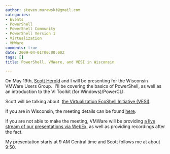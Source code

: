 ```yaml
---
author: steven.murawski@gmail.com
categories:
- Events
- PowerShell
- PowerShell Community
- PowerShell Version 1
- Virtualization
- VMWare
comments: true
date: 2009-04-01T00:00:00Z
tags: []
title: PowerShell, VMWare, and VESI in Wisconsin

---
```


On May 19th, <a href="http://www.vmguru.com/" target="_blank">Scott Herold</a> and I will be presenting for the Wisconsin VMWare Users Group. 
I'll be covering the basics of PowerShell, as well as an introduction to the VI Toolkit (for Windows)/PowerCLI.



Scott will be talking about  <a href="http://thevesi.org/index.jspa" target="_blank">the Virtualization EcoShell Initiative (VESI)</a>.



If you are in Wisconsin, the meeting details can be found <a href="http://campaign.vmware.com/usergroup/invites/Wisconsin_5-19-09.html" target="_blank">here</a>.



If you are not able to make the meeting, VMWare will be providing <a href="https://vmware.webex.com/vmware/j.php?ED=117340947&amp;UID=1109236007" target="_blank">a live stream of our presentations via WebEx</a>, as well as providing recordings after the fact.  



My presentation starts at 9 AM Central time and Scott follows me at about 9:50.


